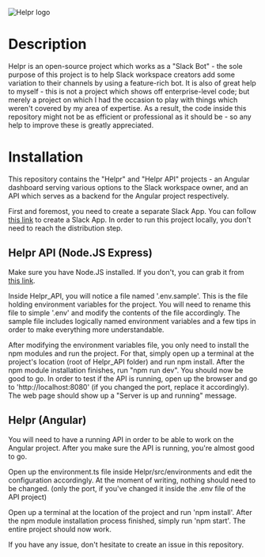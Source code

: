 ![Helpr logo](https://i.imgur.com/vvAng8X.png)
# Description
Helpr is an open-source project which works as a "Slack Bot" - the sole purpose of this project is to help Slack workspace creators add some variation to their channels by using a feature-rich bot. It is also of great help to myself - this is not a project which shows off enterprise-level code; but merely a project on which I had the occasion to play with things which weren't covered by my area of expertise. As a result, the code inside this repository might not be as efficient or professional as it should be - so any help to improve these is greatly appreciated. 

# Installation
This repository contains the "Helpr" and "Helpr API" projects - an Angular dashboard serving various options to the Slack workspace owner, and an API which serves as a backend for the Angular project respectively.

First and foremost, you need to create a separate Slack App. You can follow [this link](https://api.slack.com/apps) to create a Slack App. In order to run this project locally, you don't need to reach the distribution step.

## Helpr API (Node.JS Express)
Make sure you have Node.JS installed. If you don't, you can grab it from [this link](https://nodejs.org/en/).

Inside Helpr_API, you will notice a file named '.env.sample'. This is the file holding environment variables for the project. You will need to rename this file to simple '.env' and modify the contents of the file accordingly. The sample file includes logically named environment variables and a few tips in order to make everything more understandable.

After modifying the environment variables file, you only need to install the npm modules and run the project. For that, simply open up a terminal at the project's location (root of Helpr_API folder) and run npm install. After the npm module installation finishes, run "npm run dev". You should now be good to go. In order to test if the API is running, open up the browser and go to 'http://localhost:8080' (if you changed the port, replace it accordingly). The web page should show up a "Server is up and running" message.

## Helpr (Angular)
You will need to have a running API in order to be able to work on the Angular project. After you make sure the API is running, you're almost good to go.

Open up the environment.ts file inside Helpr/src/environments and edit the configuration accordingly. At the moment of writing, nothing should need to be changed. (only the port, if you've changed it inside the .env file of the API project)

Open up a terminal at the location of the project and run 'npm install'. After the npm module installation process finished, simply run 'npm start'. The entire project should now work.

If you have any issue, don't hesitate to create an issue in this repository.
